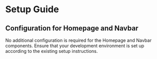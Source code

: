 # Setup Guide

## Configuration for Homepage and Navbar
No additional configuration is required for the Homepage and Navbar components. Ensure that your development environment is set up according to the existing setup instructions.
